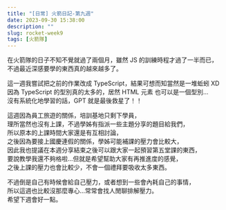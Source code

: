 ```yaml
---
title: "[日常] 火箭日記-第九週"
date: 2023-09-30 15:38:00
description: ""
slug: rocket-week9
tags: [火箭隊]
---
```


在火箭隊的日子不知不覺就過了兩個月，雖然 JS 的訓練時程才過了一半而已，  
不過最近深感要學的東西真的越來越多了。  

<!-- more -->

這一週我嘗試把之前的作業改成 TypeScript，結果可想而知當然是一堆蚯蚓 XD  
因為 TypeScript 的型別真的太多的，居然 HTML 元素 也可以是一個型別...  
沒有系統化地學習的話，GPT 就是最後救星了！！  

這週因為員工旅遊的關係，培訓基地只剩下學員，  
理所當然也沒有上課，不過學姊有指派一些主題分享的題目給我們，  
所以原本的上課時間大家還是有互相討論，  
之後因為要接上國慶連假的關係，學姊可能補課的壓力會比較大，  
因此我也提議在本週分享結束之後可以跟大家一起預習第五堂課的東西，  
要說教學我還不夠格啦...但就是希望幫助大家有再推進度的感覺，  
之後上課的壓力也會比較少，不會一個禮拜要吸收太多東西。  

不過倒是自己有時候會給自己壓力，或者想到一些會內耗自己的事情，  
所以這週也比較沒那麼專心...常常會找人閒聊排解壓力。  
希望下週會好一點。  
